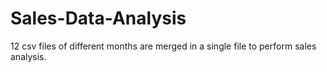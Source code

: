 # Sales-Data-Analysis
12 csv files of different months are merged in  a single file to perform sales analysis.
